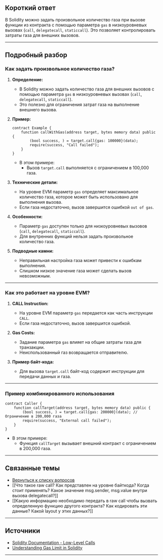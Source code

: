 
## Короткий ответ

В Solidity можно задать произвольное количество газа при вызове функции из контракта с помощью параметра `gas` в низкоуровневых вызовах (`call`, `delegatecall`, `staticcall`). Это позволяет контролировать затраты газа для внешних вызовов.

---

## Подробный разбор

### **Как задать произвольное количество газа?**
1. **Определение:**
   - В Solidity можно задать количество газа для внешних вызовов с помощью параметра `gas` в низкоуровневых вызовах (`call`, `delegatecall`, `staticcall`).
   - Это полезно для ограничения затрат газа на выполнение внешнего вызова.

2. **Пример:**
   ```solidity
   contract Example {
       function callWithGas(address target, bytes memory data) public {
           (bool success, ) = target.call{gas: 100000}(data);
           require(success, "Call failed");
       }
   }
   ```

   - В этом примере:
     - Вызов `target.call` выполняется с ограничением в 100,000 газа.

3. **Технические детали:**
   - На уровне EVM параметр `gas` определяет максимальное количество газа, которое может быть использовано для выполнения вызова.
   - Если газа недостаточно, вызов завершится ошибкой `out of gas`.

4. **Особенности:**
   - Параметр `gas` доступен только для низкоуровневых вызовов (`call`, `delegatecall`, `staticcall`).
   - Для внутренних функций нельзя задать произвольное количество газа.

5. **Подводные камни:**
   - Неправильная настройка газа может привести к ошибкам выполнения.
   - Слишком низкое значение газа может сделать вызов невозможным.

---

### **Как это работает на уровне EVM?**
1. **CALL Instruction:**
   - На уровне EVM параметр `gas` передается как часть инструкции `CALL`.
   - Если газа недостаточно, вызов завершится ошибкой.

2. **Gas Costs:**
   - Задание параметра `gas` влияет на общие затраты газа для транзакции.
   - Неиспользованный газ возвращается отправителю.

3. **Пример байт-кода:**
   - Для вызова `target.call` байт-код содержит инструкции для передачи данных и газа.

---

### **Пример комбинированного использования**
```solidity
contract Caller {
    function callTarget(address target, bytes memory data) public {
        (bool success, ) = target.call{gas: 200000}(data); // Ограничение в 200,000 газа
        require(success, "External call failed");
    }
}
```

- В этом примере:
  - Функция `callTarget` вызывает внешний контракт с ограничением в 200,000 газа.

---

## Связанные темы
- [Вернуться к списку вопросов](5.%20Список%20вопросов.md)
- [[Что такое raw call? Как представлен на уровне байткода? Когда стоит применять? Какое значение msg.sender, msg.value внутри вызова delegatecall?]]
- [[Какую информацию необходимо передать в raw call чтобы вызвать определенную функцию другого контракта? Как кодировать эти данные? Какой layout у этих данных?]]

---

## Источники
- [Solidity Documentation - Low-Level Calls](https://docs.soliditylang.org/en/latest/control-structures.html#external-function-calls)
- [Understanding Gas Limit in Solidity](https://ethereum.stackexchange.com/questions/81994/what-is-the-difference-between-fallback-and-receive-functions-in-solidity)
---
